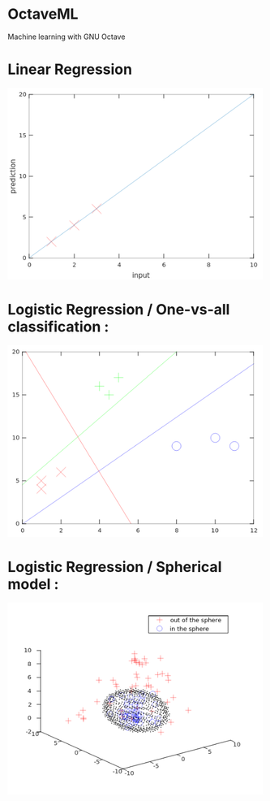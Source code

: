 # OctaveML

Machine learning with GNU Octave


# Linear Regression

<p align="center">
  <img src="./Linear_Regression/Linear_reg.png">
</p>

# Logistic Regression / One-vs-all classification :

<p align="center">
  <img src="./Logistic_Regression/Multi_class.png">
</p>


# Logistic Regression / Spherical  model :

<p align="center">
  <img src="./Logistic_Regression/Sphere_class.png">
</p>